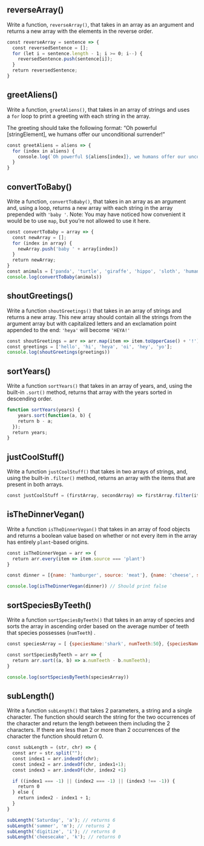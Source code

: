 ## reverseArray()

Write a function, `reverseArray()`, that takes in an array as an argument and returns a new array with the elements in the reverse order.

```js
const reverseArray = sentence => {
  const reversedSentence = [];
  for (let i = sentence.length - 1; i >= 0; i--) {
    reversedSentence.push(sentence[i]);
  }
  return reversedSentence;
}
```

## greetAliens()

Write a function, `greetAliens()`, that takes in an array of strings and uses a `for` loop to print a greeting with each string in the array.

The greeting should take the following format: “Oh powerful [stringElement], we humans offer our unconditional surrender!”

```js
const greetAliens = aliens => {
  for (index in aliens) {
    console.log(`Oh powerful ${aliens[index]}, we humans offer our unconditional surrender!`);
  }
}
```

## convertToBaby()

Write a function, `convertToBaby()`, that takes in an array as an argument and, using a loop, returns a new array with each string in the array prepended with `'baby '`. Note: You may have noticed how convenient it would be to use `map`, but you’re not allowed to use it here.

```js
const convertToBaby = array => {
  const newArray = [];
  for (index in array) {
    newArray.push('baby ' + array[index])
  }
  return newArray;
}
const animals = ['panda', 'turtle', 'giraffe', 'hippo', 'sloth', 'human'];
console.log(convertToBaby(animals))
```

## shoutGreetings()

Write a function `shoutGreetings()` that takes in an array of strings and returns a new array. This new array should contain all the strings from the argument array but with capitalized letters and an exclamation point appended to the end: `'heya'` will become `'HEYA!'`

```js
const shoutGreetings = arr => arr.map(item => item.toUpperCase() + '!')
const greetings = ['hello', 'hi', 'heya', 'oi', 'hey', 'yo'];
console.log(shoutGreetings(greetings))
```

## sortYears()

Write a function `sortYears()` that takes in an array of years, and, using the built-in `.sort()` method, returns that array with the years sorted in descending order.

```js
function sortYears(years) {
	years.sort(function(a, b) {
    return b - a;
  });
  return years;
}
```

## justCoolStuff()

Write a function `justCoolStuff()` that takes in two arrays of strings, and, using the built-in `.filter()` method, returns an array with the items that are present in both arrays.

```js
const justCoolStuff = (firstArray, secondArray) => firstArray.filter(item => secondArray.includes(item));
```

## isTheDinnerVegan()

Write a function `isTheDinnerVegan()` that takes in an array of food objects and returns a boolean value based on whether or not every item in the array has entirely `plant`-based origins.

```js
const isTheDinnerVegan = arr => {
  return arr.every(item => item.source === 'plant')
}

const dinner = [{name: 'hamburger', source: 'meat'}, {name: 'cheese', source: 'dairy'}, {name: 'ketchup', source:'plant'}, {name: 'bun', source: 'plant'}, {name: 'dessert twinkies', source:'unknown'}];  

console.log(isTheDinnerVegan(dinner)) // Should print false
```

## sortSpeciesByTeeth()

Write a function `sortSpeciesByTeeth()` that takes in an array of species and sorts the array in ascending order based on the average number of teeth that species possesses (`numTeeth`) .

```js
const speciesArray = [ {speciesName:'shark', numTeeth:50}, {speciesName:'dog', numTeeth:42}, {speciesName:'alligator', numTeeth:80}, {speciesName:'human', numTeeth:32}];

const sortSpeciesByTeeth = arr => {
  return arr.sort((a, b) => a.numTeeth - b.numTeeth);
}

console.log(sortSpeciesByTeeth(speciesArray))
```

## subLength()

Write a function `subLength()` that takes 2 parameters, a string and a single character. The function should search the string for the two occurrences of the character and return the length between them including the 2 characters. If there are less than 2 or more than 2 occurrences of the character the function should return 0.

```js
const subLength = (str, chr) => {
  const arr = str.split("");
  const index1 = arr.indexOf(chr);
  const index2 = arr.indexOf(chr, index1+1);
  const index3 = arr.indexOf(chr, index2 +1)

  if ((index1 === -1) || (index2 === -1) || (index3 !== -1)) {
    return 0
  } else {
    return index2 - index1 + 1;
  }
}

subLength('Saturday', 'a'); // returns 6  
subLength('summer', 'm'); // returns 2  
subLength('digitize', 'i'); // returns 0  
subLength('cheesecake', 'k'); // returns 0
```